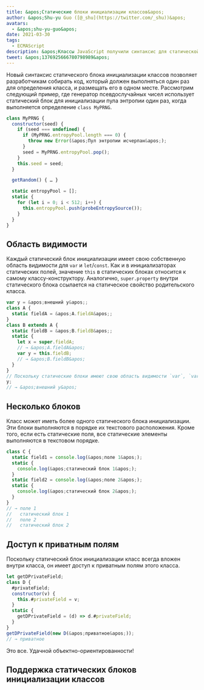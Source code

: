```yaml
---
title: &apos;Статические блоки инициализации классов&apos;
author: &apos;Shu-yu Guo ([@_shu](https://twitter.com/_shu))&apos;
avatars:
  - &apos;shu-yu-guo&apos;
date: 2021-03-30
tags:
  - ECMAScript
description: &apos;Классы JavaScript получили синтаксис для статической инициализации.&apos;
tweet: &apos;1376925666780798989&apos;
---
```

Новый синтаксис статического блока инициализации классов позволяет разработчикам собирать код, который должен выполняться один раз для определения класса, и размещать его в одном месте. Рассмотрим следующий пример, где генератор псевдослучайных чисел использует статический блок для инициализации пула энтропии один раз, когда выполняется определение `class MyPRNG`.

<!--truncate-->
```js
class MyPRNG {
  constructor(seed) {
    if (seed === undefined) {
      if (MyPRNG.entropyPool.length === 0) {
        throw new Error(&apos;Пул энтропии исчерпан&apos;);
      }
      seed = MyPRNG.entropyPool.pop();
    }
    this.seed = seed;
  }

  getRandom() { … }

  static entropyPool = [];
  static {
    for (let i = 0; i < 512; i++) {
      this.entropyPool.push(probeEntropySource());
    }
  }
}
```

## Область видимости

Каждый статический блок инициализации имеет свою собственную область видимости для `var` и `let`/`const`. Как и в инициализаторах статических полей, значение `this` в статических блоках относится к самому классу-конструктору. Аналогично, `super.property` внутри статического блока ссылается на статическое свойство родительского класса.

```js
var y = &apos;внешний y&apos;;
class A {
  static fieldA = &apos;A.fieldA&apos;;
}
class B extends A {
  static fieldB = &apos;B.fieldB&apos;;
  static {
    let x = super.fieldA;
    // → &apos;A.fieldA&apos;
    var y = this.fieldB;
    // → &apos;B.fieldB&apos;
  }
}
// Поскольку статические блоки имеют свою область видимости `var`, `var` не всплывает!
y;
// → &apos;внешний y&apos;
```

## Несколько блоков

Класс может иметь более одного статического блока инициализации. Эти блоки выполняются в порядке их текстового расположения. Кроме того, если есть статические поля, все статические элементы выполняются в текстовом порядке.

```js
class C {
  static field1 = console.log(&apos;поле 1&apos;);
  static {
    console.log(&apos;статический блок 1&apos;);
  }
  static field2 = console.log(&apos;поле 2&apos;);
  static {
    console.log(&apos;статический блок 2&apos;);
  }
}
// → поле 1
//   статический блок 1
//   поле 2
//   статический блок 2
```

## Доступ к приватным полям

Поскольку статический блок инициализации класс всегда вложен внутри класса, он имеет доступ к приватным полям этого класса.

```js
let getDPrivateField;
class D {
  #privateField;
  constructor(v) {
    this.#privateField = v;
  }
  static {
    getDPrivateField = (d) => d.#privateField;
  }
}
getDPrivateField(new D(&apos;приватное&apos;));
// → приватное
```

Это все. Удачной объектно-ориентированности!

## Поддержка статических блоков инициализации классов

<feature-support chrome="91 https://bugs.chromium.org/p/v8/issues/detail?id=11375"
                 firefox="нет"
                 safari="нет"
                 nodejs="нет"
                 babel="да https://babeljs.io/docs/en/babel-plugin-proposal-class-static-block"></feature-support>

